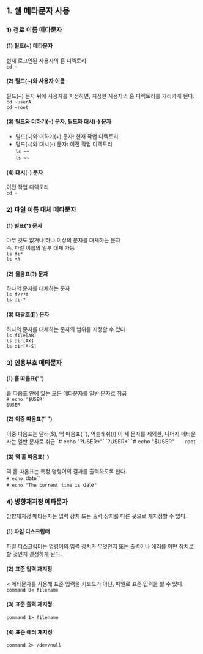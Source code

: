 ## 1. 쉘 메타문자 사용
### 1) 경로 이름 메타문자
#### (1) 틸드(~) 메타문자   
현재 로그인된 사용자의 홈 디렉토리    
`cd ~`

#### (2) 틸드(~)와 사용자 이름
틸드(~) 문자 뒤에 사용자를 지정하면, 지정한 사용자의 홈 디렉토리를 가리키게 된다.   
`cd ~userA`   
`cd ~root`   

#### (3) 틸드와 더하기(+) 문자, 틸드와 대시(-) 문자
- 틸드(~)와 더하기(+) 문자: 현재 작업 디렉토리
- 틸드(~)와 대시(-) 문자: 이전 작업 디렉토리   
`ls ~+`    
`ls ~-`

#### (4) 대시(-) 문자
이전 작업 디렉토리   
`cd -`

### 2) 파일 이름 대체 메타문자
#### (1) 별표(*) 문자
아무 것도 없거나 하나 이상의 문자를 대체하는 문자    
즉, 파일 이름의 일부 대체 가능   
`ls fi*`    
`ls *A`

#### (2) 물음표(?) 문자
하나의 문자를 대체하는 문자   
`ls f???A`    
`ls dir?`    

#### (3) 대괄호([]) 문자
하나의 문자를 대체하는 문자의 범위를 지정할 수 있다.   
`ls file[AB]`   
`ls dir[AX]`   
`ls dir[A-S]`

### 3) 인용부호 메타문자
#### (1) 홑 따옴표(' ')
홑 따옴표 안에 있는 모든 메타문자를 일반 문자로 취급   
`# echo '$USER'`    
`$USER`

#### (2) 이중 따옴표(" ")
이중 따옴표는 달러($), 역 따옴표(``), 역슬래쉬(\) 이 세 문자를 제외한, 나머지 메타문자는 일반 문자로 취급   
`# echo "?USER*"`   
`?USER*`   
`# echo "$USER"`   
`root`   

#### (3) 역 홑 따옴표(` `)
역 홑 따옴표는 특정 명령어의 결과를 출력하도록 한다.  
`# echo `date``   
`# echo "The current time is `date`"`    

### 4) 방향재지정 메타문자
방향재지정 메타문자는 입력 장치 또는 출력 장치를 다른 곳으로 재지정할 수 있다.   

#### (1) 파일 디스크립터
파일 디스크립터는 명령어의 입력 장치가 무엇인지 또는 출력이나 에러를 어떤 장치로 할 것인지 결정하게 된다.    

#### (2) 표준 입력 재지정
< 메타문자를 사용해 표준 입력을 키보드가 아닌, 파일로 표준 입력을 할 수 있다.   
`command 0< filename`   

#### (3) 표준 출력 재지정
`command 1> filename`   

#### (4) 표준 에러 재지정
`command 2> /dev/null`

